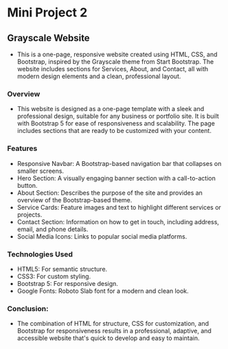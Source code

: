 # Mini Project 2

## Grayscale Website
- This is a one-page, responsive website created using HTML, CSS, and Bootstrap, inspired by the Grayscale theme from Start Bootstrap. The website includes sections for Services, About, and Contact, all with modern design elements and a clean, professional layout.

### Overview
- This website is designed as a one-page template with a sleek and professional design, suitable for any business or portfolio site. It is built with Bootstrap 5 for ease of responsiveness and scalability. The page includes sections that are ready to be customized with your content.

### Features
- Responsive Navbar: A Bootstrap-based navigation bar that collapses on smaller screens.
- Hero Section: A visually engaging banner section with a call-to-action button.
- About Section: Describes the purpose of the site and provides an overview of the Bootstrap-based theme.
- Service Cards: Feature images and text to highlight different services or projects.
- Contact Section: Information on how to get in touch, including address, email, and phone details.
- Social Media Icons: Links to popular social media platforms.

### Technologies Used
- HTML5: For semantic structure.
- CSS3: For custom styling.
- Bootstrap 5: For responsive design.
- Google Fonts: Roboto Slab font for a modern and clean look.


### Conclusion: 
   - The combination of HTML for structure, CSS for customization, and Bootstrap for responsiveness results in a professional, adaptive, and accessible website   that's  quick to develop and easy to maintain.